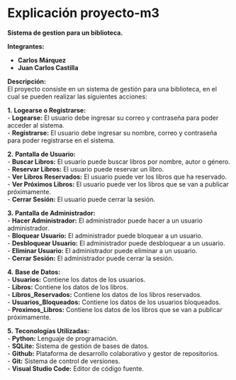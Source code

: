 ﻿# Explicación proyecto-m3  

**Sistema de gestion para un biblioteca.**  

**Integrantes:**  
- **Carlos Márquez**  
- **Juan Carlos Castilla**  

**Descripción:**  
El proyecto consiste en un sistema de gestión para una biblioteca, en el cual se pueden realizar las siguientes acciones:  


**1.** **Logearse o Registrarse:**  
    - **Logearse:** El usuario debe ingresar su correo y contraseña para poder acceder al sistema.  
    - **Registrarse:** El usuario debe ingresar su nombre, correo y contraseña para poder registrarse en el sistema.  

**2.** **Pantalla de Usuario:**  
    - **Buscar Libros:** El usuario puede buscar libros por nombre, autor o género.  
    - **Reservar Libros:** El usuario puede reservar un libro.  
    - **Ver Libros Reservados:** El usuario puede ver los libros que ha reservado.  
    - **Ver Próximos Libros:** El usuario puede ver los libros que se van a publicar próximamente.  
    - **Cerrar Sesión:** El usuario puede cerrar la sesión.  

**3.** **Pantalla de Administrador:**  
    - **Hacer Administrador:** El administrador puede hacer a un usuario administrador.  
    - **Bloquear Usuario:** El administrador puede bloquear a un usuario.  
    - **Desbloquear Usuario:** El administrador puede desbloquear a un usuario.  
    - **Eliminar Usuario:** El administrador puede eliminar a un usuario.  
    - **Cerrar Sesión:** El administrador puede cerrar la sesión.  

**4.** **Base de Datos:**  
    - **Usuarios:** Contiene los datos de los usuarios.  
    - **Libros:** Contiene los datos de los libros.  
    - **Libros_Reservados:** Contiene los datos de los libros reservados.  
    - **Usuarios_Bloqueados:** Contiene los datos de los usuarios bloqueados.  
    - **Proximos_Libros:** Contiene los datos de los libros que se van a publicar próximamente.  

**5.** **Teconologías Utilizadas:**  
    - **Python:** Lenguaje de programación.  
    - **SQLite:** Sistema de gestión de bases de datos.  
    - **Github:** Plataforma de desarrollo colaborativo y gestor de repositorios.  
    - **Git:** Sistema de control de versiones.  
    - **Visual Studio Code:** Editor de código fuente.  
